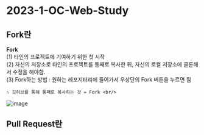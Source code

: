 # 2023-1-OC-Web-Study

## Fork란

**Fork** <br/>
(1) 타인의 프로젝트에 기여하기 위한 첫 시작<br/>
(2) 자신의 저장소로 타인의 프로젝트를 통째로 복사한 뒤, 자신의 로컬 저장소에 클론해서 수정을 해야함. <br/>
(3) Fork하는 방법 : 원하는 레포지터리에 들어가서 우상단의 Fork 버튼을 누르면 됨 <br/>

    ∴ 깃허브를 통해 통째로 복사하는 것 = Fork <br/>

![image](https://user-images.githubusercontent.com/110219986/228207810-0ba7b6dd-d3c8-4192-9832-830327e936cb.png)

## Pull Request란 <br/>

